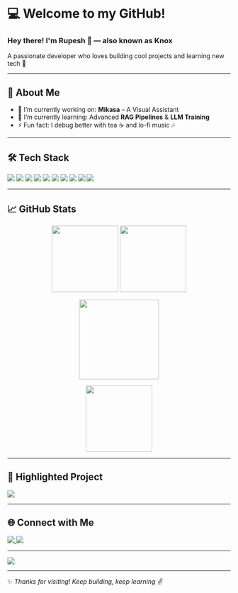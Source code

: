 <h1>💻 Welcome to my GitHub!</h1>
<h3>Hey there! I'm <b>Rupesh</b> 👋 — also known as <b>Knox</b></h3>
<p>A passionate developer who loves building cool projects and learning new tech 🚀</p>

---

## 🧠 About Me
- 🔭 I’m currently working on: **Mikasa** – A Visual Assistant  
- 🌱 I’m currently learning: Advanced **RAG Pipelines** & **LLM Training**  
- ⚡ Fun fact: I debug better with tea ☕ and lo-fi music 🎶  

---

## 🛠️ Tech Stack
<p>
  <img src="https://img.shields.io/badge/-HTML5-E34F26?logo=html5&logoColor=white&style=flat" />
  <img src="https://img.shields.io/badge/-CSS3-1572B6?logo=css3&logoColor=white&style=flat" />
  <img src="https://img.shields.io/badge/-JavaScript-F7DF1E?logo=javascript&logoColor=black&style=flat" />
  <img src="https://img.shields.io/badge/-PHP-777BB4?logo=php&logoColor=white&style=flat" />
  <img src="https://img.shields.io/badge/-MySQL-4479A1?logo=mysql&logoColor=white&style=flat" />
  <img src="https://img.shields.io/badge/-Bootstrap-563D7C?logo=bootstrap&logoColor=white&style=flat" />
  <img src="https://img.shields.io/badge/-Java-007396?logo=java&logoColor=white&style=flat" />
  <img src="https://img.shields.io/badge/-Python-3776AB?logo=python&logoColor=white&style=flat" />
  <img src="https://img.shields.io/badge/-Git-F05032?logo=git&logoColor=white&style=flat" />
  <img src="https://img.shields.io/badge/-AWS-FF9900?logo=amazonaws&logoColor=white&style=flat" />
</p>

---

## 📈 GitHub Stats
<p align="center">
  <img src="https://github-readme-stats.vercel.app/api?username=Rupeshs11&show_icons=true&theme=radical" height="150"/>
  <img src="https://github-readme-stats.vercel.app/api/top-langs/?username=Rupeshs11&layout=compact&theme=radical" height="150"/>
</p>

<p align="center">
  <img src="https://github-profile-summary-cards.vercel.app/api/cards/profile-details?username=Rupesh-Satale&theme=radical" height="180"/>
</p>

<p align="center">
  <img src="https://readme-jokes.vercel.app/api?theme=radical" height="150"/>
</p>

---

## 📌 Highlighted Project
<p>
  <a href="https://github.com/ThorVishwajit/Virtual-Assistant-RAG">
    <img src="https://github-readme-stats.vercel.app/api/pin/?username=ThorVishwajit&repo=Virtual-Assistant-RAG&theme=radical" />
  </a>
</p>

---

## 🌐 Connect with Me
<p>
  <a href="https://www.linkedin.com/in/rupesh-satale-647b212a8">
    <img src="https://img.shields.io/badge/-LinkedIn-0077B5?logo=linkedin&logoColor=white" />
  </a>
  <a href="mailto:rbsatale7@gmail.com">
    <img src="https://img.shields.io/badge/-Email-EA4335?logo=gmail&logoColor=white" />
  </a>
</p>

---

<p>
  <img src="https://komarev.com/ghpvc/?username=Rupeshs11&color=blue&style=flat" />
</p>

---

✨ *Thanks for visiting! Keep building, keep learning ✌️*  
